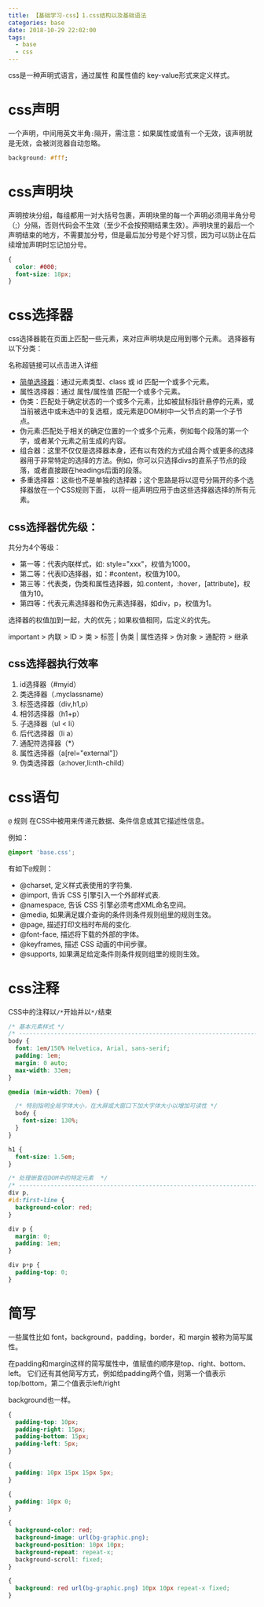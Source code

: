 ```yaml
---
title: 【基础学习-css】1.css结构以及基础语法
categories: base
date: 2018-10-29 22:02:00
tags:
  - base
  - css
---
```

css是一种声明式语言，通过属性 和属性值的 key-value形式来定义样式。

# css声明
一个声明，中间用英文半角`:`隔开，需注意：如果属性或值有一个无效，该声明就是无效，会被浏览器自动忽略。
```css
background: #fff;
```

# css声明块
声明按块分组，每组都用一对大括号包裹，声明块里的每一个声明必须用半角分号（;）分隔，否则代码会不生效（至少不会按预期结果生效）。声明块里的最后一个声明结束的地方，不需要加分号，但是最后加分号是个好习惯，因为可以防止在后续增加声明时忘记加分号。
```css
{
  color: #000;
  font-size: 18px;
}
```

# css选择器
css选择器能在页面上匹配一些元素，来对应声明块是应用到哪个元素。
选择器有以下分类：

名称超链接可以点击进入详细

- [简单选择器]()：通过元素类型、class 或 id 匹配一个或多个元素。
- 属性选择器：通过 属性/属性值 匹配一个或多个元素。
- 伪类：匹配处于确定状态的一个或多个元素，比如被鼠标指针悬停的元素，或当前被选中或未选中的复选框，或元素是DOM树中一父节点的第一个子节点。
- 伪元素:匹配处于相关的确定位置的一个或多个元素，例如每个段落的第一个字，或者某个元素之前生成的内容。 
- 组合器：这里不仅仅是选择器本身，还有以有效的方式组合两个或更多的选择器用于非常特定的选择的方法。例如，你可以只选择divs的直系子节点的段落，或者直接跟在headings后面的段落。
- 多重选择器：这些也不是单独的选择器；这个思路是将以逗号分隔开的多个选择器放在一个CSS规则下面， 以将一组声明应用于由这些选择器选择的所有元素。

## css选择器优先级：

共分为4个等级：

- 第一等：代表内联样式，如: style="xxx"，权值为1000。
- 第二等：代表ID选择器，如：#content，权值为100。
- 第三等：代表类，伪类和属性选择器，如.content，:hover，[attribute]，权值为10。
- 第四等：代表元素选择器和伪元素选择器，如div，p，权值为1。

选择器的权值加到一起，大的优先；如果权值相同，后定义的优先。

important > 内联 > ID > 类 > 标签 | 伪类 | 属性选择 > 伪对象 > 通配符 > 继承

## css选择器执行效率
1. id选择器（#myid）
2. 类选择器（.myclassname）
3. 标签选择器（div,h1,p）
4. 相邻选择器（h1+p）
5. 子选择器（ul < li）
6. 后代选择器（li a）
7. 通配符选择器（*）
8. 属性选择器（a[rel="external"]）
9. 伪类选择器（a:hover,li:nth-child）

# css语句
`@` 规则 在CSS中被用来传递元数据、条件信息或其它描述性信息。

例如：
```css
@import 'base.css';
```

有如下`@`规则：

- @charset, 定义样式表使用的字符集.
- @import, 告诉 CSS 引擎引入一个外部样式表.
- @namespace, 告诉 CSS 引擎必须考虑XML命名空间。
- @media, 如果满足媒介查询的条件则条件规则组里的规则生效。
- @page, 描述打印文档时布局的变化.
- @font-face, 描述将下载的外部的字体。 
- @keyframes, 描述 CSS 动画的中间步骤。
- @supports, 如果满足给定条件则条件规则组里的规则生效。 


# css注释
CSS中的注释以`/*`开始并以`*/`结束
```css
/* 基本元素样式 */
/* -------------------------------------------------------------------------------------------- */
body {
  font: 1em/150% Helvetica, Arial, sans-serif;
  padding: 1em;
  margin: 0 auto;
  max-width: 33em;
}

@media (min-width: 70em) {

  /* 特别指明全局字体大小，在大屏或大窗口下加大字体大小以增加可读性 */
  body {
    font-size: 130%;
  }
}

h1 {
  font-size: 1.5em;
}

/* 处理嵌套在DOM中的特定元素  */
/* -------------------------------------------------------------------------------------------- */
div p,
#id:first-line {
  background-color: red;
}

div p {
  margin: 0;
  padding: 1em;
}

div p+p {
  padding-top: 0;
}

```

# 简写
一些属性比如 font，background，padding，border，和 margin 被称为简写属性。

在padding和margin这样的简写属性中，值赋值的顺序是top、right、bottom、left。
它们还有其他简写方式，例如给padding两个值，则第一个值表示top/bottom，第二个值表示left/right

background也一样。
```css
{
  padding-top: 10px;
  padding-right: 15px;
  padding-bottom: 15px;
  padding-left: 5px;
}

{
  padding: 10px 15px 15px 5px;
}

{
  padding: 10px 0;
}

{
  background-color: red;
  background-image: url(bg-graphic.png);
  background-position: 10px 10px;
  background-repeat: repeat-x;
  background-scroll: fixed;
}

{
  background: red url(bg-graphic.png) 10px 10px repeat-x fixed;
}
```